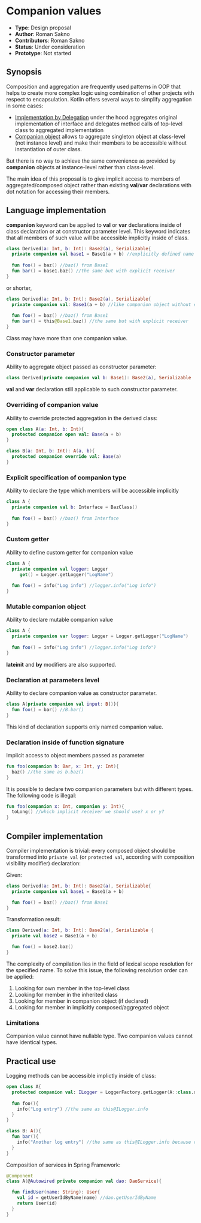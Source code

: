 # Companion values

* **Type**: Design proposal
* **Author**: Roman Sakno
* **Contributors**: Roman Sakno
* **Status**: Under consideration
* **Prototype**: Not started

## Synopsis
Composition and aggregation are frequently used patterns in OOP that helps to create more complex logic using combination of other projects with respect to encapsulation. Kotlin offers several ways to simplify aggregation in some cases:

* [Implementation by Delegation](https://kotlinlang.org/docs/reference/delegation.html#implementation-by-delegation) under the hood aggregates original implementation of interface and delegates method calls of top-level class to aggregated implementation
* [Companion object](https://kotlinlang.org/docs/reference/object-declarations.html#companion-objects) allows to aggregate singleton object at class-level (not instance level) and make their members to be accessible without instantiation of outer class.

But there is no way to achieve the same convenience as provided by **companion** objects at instance-level rather than class-level.

The main idea of this proposal is to give implicit access to members of aggregated/composed object rather than existing **val**/**var** declarations with dot notation for accessing their members.

## Language implementation
**companion** keyword can be applied to **val** or **var** declarations inside of class declaration or at constructor parameter level. This keyword indicates that all members of such value will be accessible implicitly inside of class.

```kotlin
class Derived(a: Int, b: Int): Base2(a), Serializable{
  private companion val base1 = Base1(a + b) //explicitly defined name
  
  fun foo() = baz() //baz() from Base1
  fun bar() = base1.baz() //the same but with explicit receiver
}
```
or shorter,
```kotlin
class Derived(a: Int, b: Int): Base2(a), Serializable{
  private companion val: Base1(a + b) //like companion object without explicit name
  
  fun foo() = baz() //baz() from Base1
  fun bar() = this@Base1.baz() //the same but with explicit receiver
}
```
Class may have more than one companion value.

### Constructor parameter
Ability to aggregate object passed as constructor parameter:
```kotlin
class Derived(private companion val b: Base1): Base2(a), Serializable
```

**val** and **var** declaration still applicable to such constructor parameter.

### Overriding of companion value
Ability to override protected aggregation in the derived class:
```kotlin
open class A(a: Int, b: Int){
  protected companion open val: Base(a + b)
}

class B(a: Int, b: Int): A(a, b){
  protected companion override val: Base(a) 
}
```

### Explicit specification of companion type
Ability to declare the type which members will be accessible implicitly
```kotlin
class A {
  private companion val b: Interface = BazClass()
  
  fun foo() = baz() //baz() from Interface
}
```

### Custom getter
Ability to define custom getter for companion value
```kotlin
class A {
  private companion val logger: Logger
     get() = Logger.getLogger("LogName")
  
  fun foo() = info("Log info") //logger.info("Log info")
}
```

### Mutable companion object
Ability to declare mutable companion value
```kotlin
class A {
  private companion var logger: Logger = Logger.getLogger("LogName")
  
  fun foo() = info("Log info") //logger.info("Log info")
}
```
**lateinit** and **by** modifiers are also supported.

### Declaration at parameters level
Ability to declare companion value as constructor parameter.

```kotlin
class A(private companion val input: B()){
  fun foo() = bar() //B.bar()
}
```
This kind of declaration supports only named companion value.

### Declaration inside of function signature
Implicit access to object members passed as parameter
```kotlin
fun foo(companion b: Bar, x: Int, y: Int){
  baz() //the same as b.baz()
}
```

It is possible to declare two companion parameters but with different types. The following code is illegal:
```kotlin
fun foo(companion x: Int, companion y: Int){
  toLong() //which implicit receiver we should use? x or y?
}
```

## Compiler implementation
Compiler implementation is trivial: every composed object should be transformed into `private val` (or `protected val`, according with composition visibility modifier) declaration:

Given:
```kotlin
class Derived(a: Int, b: Int): Base2(a), Serializable{
  private companion val base1 = Base1(a + b)

  fun foo() = baz() //baz() from Base1
}
```

Transformation result:
```kotlin
class Derived(a: Int, b: Int): Base2(a), Serializable {
  private val base2 = Base1(a + b)

  fun foo() = base2.baz()
}
```

The complexity of compilation lies in the field of lexical scope resolution for the specified name. To solve this issue, the following resolution order can be applied:
1. Looking for own member in the top-level class
1. Looking for member in the inherited class
1. Looking for member in companion object (if declared)
1. Looking for member in implicitly composed/aggregated object

### Limitations
Companion value cannot have nullable type.
Two companion values cannot have identical types.

## Practical use
Logging methods can be accessible implictly inside of class:
```kotlin
open class A{
  protected companion val: ILogger = LoggerFactory.getLogger(A::class.qualifiedName)
  
  fun foo(){
    info("Log entry") //the same as this@ILogger.info
  }
}

class B: A(){
  fun bar(){
    info("Another log entry") //the same as this@ILogger.info because companion value has protected visibility
  }
}
```

Composition of services in Spring Framework:
```kotlin
@Component
class A(@Autowired private companion val dao: DaoService){

  fun findUser(name: String): User{
    val id = getUserIdByName(name) //dao.getUserIdByName
    return User(id)
  }
}
```
